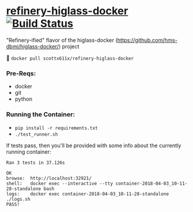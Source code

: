 # [refinery-higlass-docker](https://hub.docker.com/r/scottx611x/refinery-higlass-docker/) [![Build Status](https://travis-ci.org/refinery-platform/refinery-higlass-docker.svg?branch=master)](https://travis-ci.org/refinery-platform/refinery-higlass-docker)
"Refinery-ified" flavor of the higlass-docker (https://github.com/hms-dbmi/higlass-docker/) project

🐳
```docker pull scottx611x/refinery-higlass-docker```

### Pre-Reqs:
- docker
- git
- python

### Running the Container:
- `pip install -r requirements.txt`
- `./test_runner.sh`

If tests pass, then you'll be provided with some info about the currently running container:
```
Ran 3 tests in 37.126s

OK
browse:  http://localhost:32921/
shell:   docker exec --interactive --tty container-2018-04-03_10-11-28-standalone bash
logs:    docker exec container-2018-04-03_10-11-28-standalone ./logs.sh
PASS!
```


